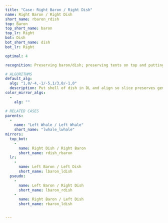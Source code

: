 ```yaml
---
title: "Case: Right Baron / Right Dish"
name: Right Baron / Right Dish
short_name: rbaron_rdish
top: Baron
top_short_name: baron
top_lr: Right
bot: Dish
bot_short_name: dish
bot_lr: Right

optimal: 4

recognition: Preserving baron/dish; preserving tents on top and putting slice between shell and gem on bottom preserves squareshape.

# ALGORITHMS
default_alg:
  alg: "1,0/-4,-1/-5,1/3,0/-1,0"
  description: Put shell of dish in DL and align so slice preserves gem, swap isolated corner on top with gem.
color_mirror_algs:
  -
    alg: ""

# RELATED CASES
parents:
  -
    name: "Left Whale / Left Whale"
    short_name: "lwhale_lwhale"
mirrors:
  top_bot:
    -
      name: Right Dish / Right Baron
      short_name: rdish_rbaron
  lr:
    -
      name: Left Baron / Left Dish
      short_name: lbaron_ldish
  pseudo:
    -
      name: Left Baron / Right Dish
      short_name: lbaron_rdish
    -
      name: Right Baron / Left Dish
      short_name: rbaron_ldish


---
```


